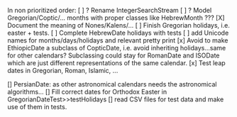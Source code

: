 In non prioritized order:
[ ] ? Rename IntegerSearchStream
[ ] ? Model Gregorian/Coptic/... months with proper classes like HebrewMonth ???
[X] Document the meaning of Nones/Kalens/...
[ ] Finish Gregorian holidays, i.e. easter + tests.
[ ] Complete HebrewDate holidays with tests
[ ] add Unicode names for months/days/holidays and relevant pretty print
[x] Avoid to make EthiopicDate a subclass of CopticDate, i.e. avoid inheriting holidays...same for other calendars?
    Subclassing could stay for RomanDate and ISODate which are just different representations of the same calendar.
[x] Test leap dates in Gregorian, Roman, Islamic, ...

[] PersianDate: as other astronomical calendars needs the astronomical algorithms...
[] Fill correct dates for Orthodox Easter in GregorianDateTest>>testHolidays
[] read CSV files for test data and make use of them in tests.